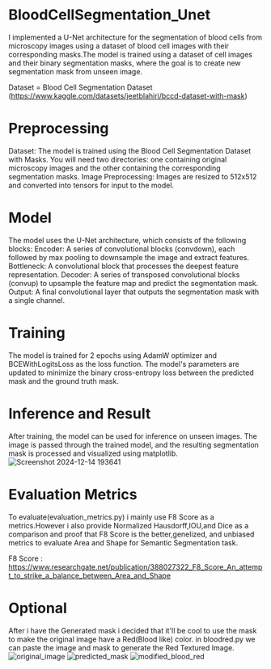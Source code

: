 # BloodCellSegmentation_Unet
I implemented a U-Net architecture for the segmentation of blood cells from microscopy images using a dataset of blood cell images with their corresponding masks.The model is trained using a dataset of cell images and their binary segmentation masks, where the goal is to create new segmentation mask from unseen image.

Dataset = Blood Cell Segmentation Dataset (https://www.kaggle.com/datasets/jeetblahiri/bccd-dataset-with-mask)

# Preprocessing
Dataset: The model is trained using the Blood Cell Segmentation Dataset with Masks. You will need two directories: one containing original microscopy images and the other containing the corresponding segmentation masks.
Image Preprocessing: Images are resized to 512x512 and converted into tensors for input to the model.

# Model
The model uses the U-Net architecture, which consists of the following blocks:
Encoder: A series of convolutional blocks (convdown), each followed by max pooling to downsample the image and extract features.
Bottleneck: A convolutional block that processes the deepest feature representation.
Decoder: A series of transposed convolutional blocks (convup) to upsample the feature map and predict the segmentation mask.
Output: A final convolutional layer that outputs the segmentation mask with a single channel.

# Training
The model is trained for 2 epochs using AdamW optimizer and BCEWithLogitsLoss as the loss function. The model's parameters are updated to minimize the binary cross-entropy loss between the predicted mask and the ground truth mask.

# Inference and Result
After training, the model can be used for inference on unseen images. The image is passed through the trained model, and the resulting segmentation mask is processed and visualized using matplotlib.
![Screenshot 2024-12-14 193641](https://github.com/user-attachments/assets/70e38692-f719-4767-80a3-568340a3f096)

# Evaluation Metrics
To evaluate(evaluation_metrics.py) i mainly use F8 Score as a metrics.However i also provide Normalized Hausdorff,IOU,and Dice as a comparison and proof that F8 Score is the better,genelized, and unbiased metrics to evaluate Area and Shape for Semantic Segmentation task.

F8 Score : https://www.researchgate.net/publication/388027322_F8_Score_An_attempt_to_strike_a_balance_between_Area_and_Shape

# Optional
After i have the Generated mask i decided that it'll be cool to use the mask to make the original image have a Red(Blood like) color.
in bloodred.py we can paste the image and mask to generate the Red Textured Image.
![original_image](https://github.com/user-attachments/assets/da2f5f1f-e10b-4baa-966b-d0ba18af1315)
![predicted_mask](https://github.com/user-attachments/assets/3fed7d33-df6e-4b68-8914-d5f28fb67167)
![modified_blood_red](https://github.com/user-attachments/assets/7d61746a-0227-40cf-9788-363ac82aa97c)

